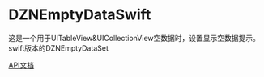# DZNEmptyDataSwift
这是一个用于UITableView&amp;UICollectionView空数据时，设置显示空数据提示。swift版本的DZNEmptyDataSet

[API文档](https://github.com/bay2/DZNEmptyDataSwift/blob/master/docs/index.html)

